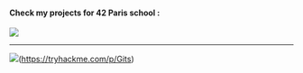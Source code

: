 #### Check my projects for 42 Paris school :

[![](https://user-images.githubusercontent.com/91064070/147281451-3d9d4c4e-9a56-4f4e-8682-e2df9c15944a.png)](https://github.com/ThePush/42_cursus)

***

![](https://tryhackme-badges.s3.amazonaws.com/Gits.png)(https://tryhackme.com/p/Gits)
